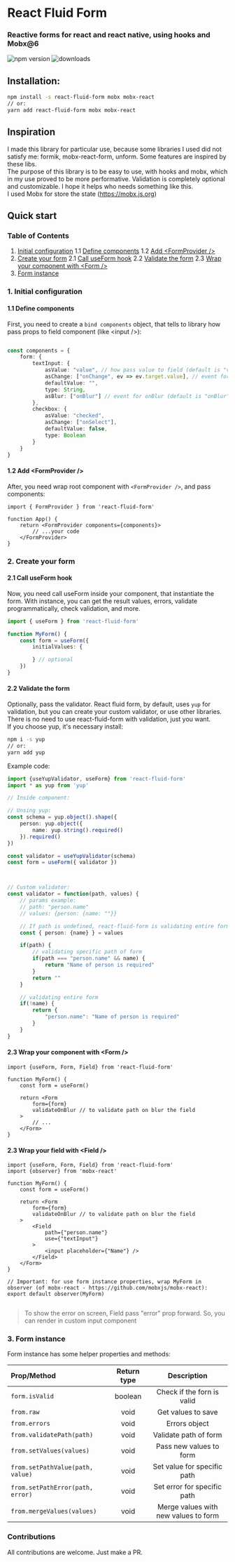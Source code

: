 # React Fluid Form

### Reactive forms for react and react native, using hooks and Mobx@6

![npm version](https://img.shields.io/npm/v/react-fluid-form) ![downloads](https://img.shields.io/npm/dt/react-fluid-form)
## Installation:

```bash
npm install -s react-fluid-form mobx mobx-react
// or:
yarn add react-fluid-form mobx mobx-react
```

## Inspiration

I made this library for particular use, because some libraries I used did not satisfy me: formik, mobx-react-form, unform. Some features are inspired by these libs.
\
The purpose of this library is to be easy to use, with hooks and mobx, which in my use proved to be more performative. Validation is completely optional and customizable. I hope it helps who needs something like this.
\
I used Mobx for store the state (https://mobx.js.org)
## Quick start

### Table of Contents
1. [Initial configuration](#1-initial-configuration)
1.1 [Define components](#11-define-components)
1.2 [Add \<FormProvider />](#12-add-formprovider-)
2. [Create your form](#2-create-your-form)
2.1 [Call useForm hook](#21-call-useform-hook)
2.2 [Validate the form](#22-validate-the-form)
2.3 [ Wrap your component with \<Form />](#23-wrap-your-component-with-form-)
3. [Form instance](#3-form-instance)


### 1. Initial configuration
#### 1.1 Define components

First, you need to create a `bind components` object, that tells to library how pass props to field component (like \<input />):

```typescript

const components = {
	form: {
		textInput: {
			asValue: "value", // how pass value to field (default is "value")
			asChange: ["onChange", ev => ev.target.value], // event for onChange (default is "onChange")
			defaultValue: "", 
			type: String,
			asBlur: ["onBlur"] // event for onBlur (default is "onBlur")
		},
		checkbox: {
			asValue: "checked",
			asChange: ["onSelect"],
			defaultValue: false,
			type: Boolean
		}
	}
}

```

#### 1.2 Add \<FormProvider />


After, you need wrap root component with `<FormProvider />`, and pass components:

```tsx
import { FormProvider } from 'react-fluid-form'

function App() {
	return <FormProvider components={components}>
		// ...your code
	</FormProvider>
}

```


### 2. Create your form

#### 2.1 Call useForm hook 

Now, you need call useForm inside your component, that instantiate the form. 
With instance, you can get the result values, errors, validate programmatically, check validation, and more.


```typescript
import { useForm } from 'react-fluid-form'

function MyForm() {
	const form = useForm({
		initialValues: {

		} // optional
	})
}

```

#### 2.2 Validate the form

Optionally, pass the validator. React fluid form, by default, uses `yup` for validation, but you can create your custom validator, or use other libraries. There is no need to use react-fluid-form with validation, just you want.
\
If you choose yup, it's necessary install:

```bash
npm i -s yup
// or:
yarn add yup
```

Example code:

```typescript
import {useYupValidator, useForm} from 'react-fluid-form'
import * as yup from 'yup'

// Inside component:

// Unsing yup:
const schema = yup.object().shape({
	person: yup.object({
		name: yup.string().required()
	}).required()
})

const validator = useYupValidator(schema)
const form = useForm({ validator })



// Custom validator:
const validator = function(path, values) {
	// params example: 
	// path: "person.name"
	// values: {person: {name: ""}}

	// If path is undefined, react-fluid-form is validating entire form
	const { person: {name} } = values

	if(path) {
		// validating specific path of form
		if(path === "person.name" && name) { 
			return "Name of person is required"
		}
		return ""
	} 

	// validating entire form
	if(!name) {
		return {
			"person.name": "Name of person is required"
		}
	}
}

```


#### 2.3 Wrap your component with \<Form />

```tsx
import {useForm, Form, Field} from 'react-fluid-form'

function MyForm() {
	const form = useForm()
	
	return <Form
		form={form}
		validateOnBlur // to validate path on blur the field
	>
		// ...
	</Form>
}

```

#### 2.3 Wrap your field with \<Field />


```tsx
import {useForm, Form, Field} from 'react-fluid-form'
import {observer} from 'mobx-react'

function MyForm() {
	const form = useForm()
	
	return <Form
		form={form}
		validateOnBlur // to validate path on blur the field
	>
		<Field
			path={"person.name"}
			use={"textInput"}
		>
			<input placeholder={"Name"} />
		</Field>
	</Form>
}

// Important: for use form instance properties, wrap MyForm in observer (of mobx-react - https://github.com/mobxjs/mobx-react):
export default observer(MyForm)


```

> To show the error on screen, Field pass "error" prop forward. So, you can render in custom input component


### 3. Form instance

Form instance has some helper properties and methods:

| Prop/Method                      | Return type |             Description              |
| :------------------------------- | :---------: | :----------------------------------: |
| `form.isValid`                   |   boolean   |      Check if the forn is valid      |
| `from.raw`                       |    void     |          Get values to save          |
| `from.errors`                    |    void     |            Errors object             |
| `from.validatePath(path)`        |    void     |        Validate path of form         |
| `from.setValues(values)`         |    void     |       Pass new values to form        |
| `from.setPathValue(path, value)` |    void     |     Set value for specific path      |
| `from.setPathError(path, error)` |    void     |     Set error for specific path      |
| `from.mergeValues(values)`       |    void     | Merge values with new values to form |

### Contributions

All contributions are welcome. Just make a PR.